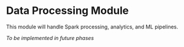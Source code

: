 # Data Processing Module

This module will handle Spark processing, analytics, and ML pipelines.

*To be implemented in future phases*